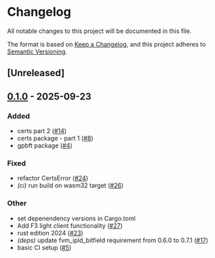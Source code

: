 # Changelog

All notable changes to this project will be documented in this file.

The format is based on [Keep a Changelog](https://keepachangelog.com/en/1.0.0/),
and this project adheres to [Semantic Versioning](https://semver.org/spec/v2.0.0.html).

## [Unreleased]

## [0.1.0](https://github.com/ChainSafe/rust-f3/releases/tag/filecoin-f3-gpbft-v0.1.0) - 2025-09-23

### Added

- certs part 2 ([#14](https://github.com/ChainSafe/rust-f3/pull/14))
- certs package - part 1 ([#8](https://github.com/ChainSafe/rust-f3/pull/8))
- gpbft package ([#4](https://github.com/ChainSafe/rust-f3/pull/4))

### Fixed

- refactor CertsError ([#24](https://github.com/ChainSafe/rust-f3/pull/24))
- *(ci)* run build on wasm32 target ([#26](https://github.com/ChainSafe/rust-f3/pull/26))

### Other

- set depenendency versions in Cargo.toml
- Add F3 light client functionality ([#27](https://github.com/ChainSafe/rust-f3/pull/27))
- rust edition 2024 ([#23](https://github.com/ChainSafe/rust-f3/pull/23))
- *(deps)* update fvm_ipld_bitfield requirement from 0.6.0 to 0.7.1 ([#17](https://github.com/ChainSafe/rust-f3/pull/17))
- basic CI setup ([#5](https://github.com/ChainSafe/rust-f3/pull/5))
